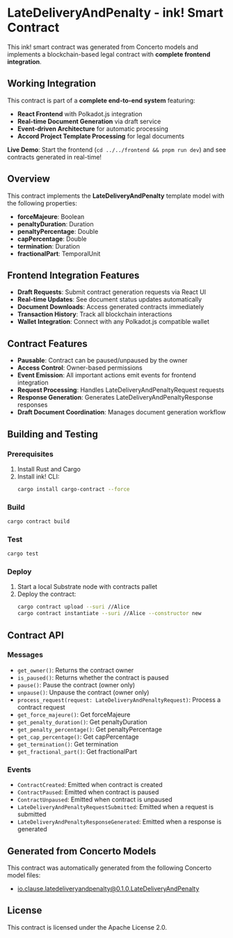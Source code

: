 # LateDeliveryAndPenalty - ink! Smart Contract

This ink! smart contract was generated from Concerto models and implements a blockchain-based legal contract with **complete frontend integration**.

## **Working Integration**

This contract is part of a **complete end-to-end system** featuring:

- **React Frontend** with Polkadot.js integration
- **Real-time Document Generation** via draft service
- **Event-driven Architecture** for automatic processing
- **Accord Project Template Processing** for legal documents

**Live Demo**: Start the frontend (`cd ../../frontend && pnpm run dev`) and see contracts generated in real-time!

## Overview

This contract implements the **LateDeliveryAndPenalty** template model with the following properties:

- **forceMajeure**: Boolean
- **penaltyDuration**: Duration
- **penaltyPercentage**: Double
- **capPercentage**: Double
- **termination**: Duration
- **fractionalPart**: TemporalUnit

## **Frontend Integration Features**

- **Draft Requests**: Submit contract generation requests via React UI
- **Real-time Updates**: See document status updates automatically
- **Document Downloads**: Access generated contracts immediately
- **Transaction History**: Track all blockchain interactions
- **Wallet Integration**: Connect with any Polkadot.js compatible wallet

## Contract Features

- **Pausable**: Contract can be paused/unpaused by the owner
- **Access Control**: Owner-based permissions
- **Event Emission**: All important actions emit events for frontend integration
- **Request Processing**: Handles LateDeliveryAndPenaltyRequest requests
- **Response Generation**: Generates LateDeliveryAndPenaltyResponse responses
- **Draft Document Coordination**: Manages document generation workflow

## Building and Testing

### Prerequisites

1. Install Rust and Cargo
2. Install ink! CLI:
   ```bash
   cargo install cargo-contract --force
   ```

### Build

```bash
cargo contract build
```

### Test

```bash
cargo test
```

### Deploy

1. Start a local Substrate node with contracts pallet
2. Deploy the contract:
   ```bash
   cargo contract upload --suri //Alice
   cargo contract instantiate --suri //Alice --constructor new
   ```

## Contract API

### Messages

- `get_owner()`: Returns the contract owner
- `is_paused()`: Returns whether the contract is paused
- `pause()`: Pause the contract (owner only)
- `unpause()`: Unpause the contract (owner only)
- `process_request(request: LateDeliveryAndPenaltyRequest)`: Process a contract request
- `get_force_majeure()`: Get forceMajeure
- `get_penalty_duration()`: Get penaltyDuration
- `get_penalty_percentage()`: Get penaltyPercentage
- `get_cap_percentage()`: Get capPercentage
- `get_termination()`: Get termination
- `get_fractional_part()`: Get fractionalPart

### Events

- `ContractCreated`: Emitted when contract is created
- `ContractPaused`: Emitted when contract is paused
- `ContractUnpaused`: Emitted when contract is unpaused
- `LateDeliveryAndPenaltyRequestSubmitted`: Emitted when a request is submitted
- `LateDeliveryAndPenaltyResponseGenerated`: Emitted when a response is generated

## Generated from Concerto Models

This contract was automatically generated from the following Concerto model files:

- io.clause.latedeliveryandpenalty@0.1.0.LateDeliveryAndPenalty

## License

This contract is licensed under the Apache License 2.0.

